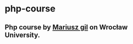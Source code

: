 # php-course

## Php course by [Mariusz gil](https://github.com/mariuszgil/designing-and-implementing-php-apps-course) on Wrocław University.
